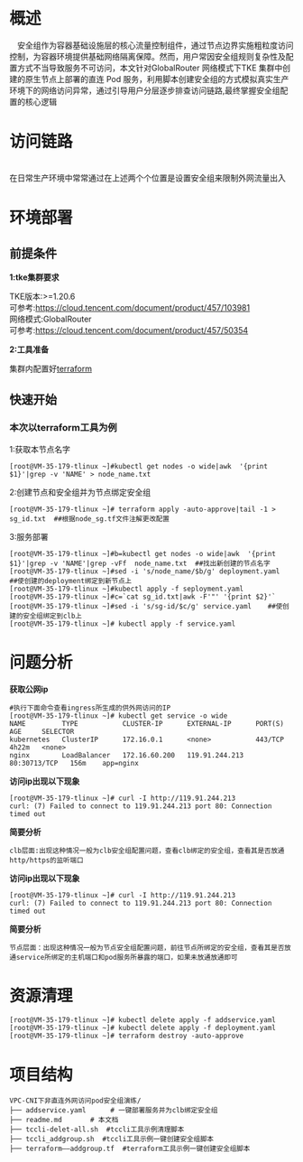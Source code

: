 
# 概述
&emsp;安全组作为容器基础设施层的核心流量控制组件，通过节点边界实施粗粒度访问控制，为容器环境提供基础网络隔离保障。然而，用户常因安全组规则复杂性及配置方式不当导致服务不可访问，本文针对GlobalRouter 网络模式下TKE 集群中创建的原生节点上部署的直连 Pod 服务，利用脚本创建安全组的方式模拟真实生产环境下的网络访问异常，通过引导用户分层逐步排查访问链路,最终掌握安全组配置的核心逻辑


# 访问链路

<br>在日常生产环境中常常通过在上述两个个位置是设置安全组来限制外网流量出入
# 环境部署
## 前提条件
**1:tke集群要求**

TKE版本:>=1.20.6
<br>可参考:https://cloud.tencent.com/document/product/457/103981<br>
网络模式:GlobalRouter<br>
可参考:https://cloud.tencent.com/document/product/457/50354

**2:工具准备**

集群内配置好[terraform](https://developer.hashicorp.com/terraform)
## 快速开始

### 本次以terraform工具为例
1:获取本节点名字
```
[root@VM-35-179-tlinux ~]#kubectl get nodes -o wide|awk  '{print $1}'|grep -v 'NAME' > node_name.txt
```
2:创建节点和安全组并为节点绑定安全组
```
[root@VM-35-179-tlinux ~]# terraform apply -auto-approve|tail -1 > sg_id.txt  ##根据node_sg.tf文件注解更改配置
```
3:服务部署
``` 
[root@VM-35-179-tlinux ~]#b=kubectl get nodes -o wide|awk  '{print $1}'|grep -v 'NAME'|grep -vFf  node_name.txt  ##找出新创建的节点名字
[root@VM-35-179-tlinux ~]#sed -i 's/node_name/$b/g' deployment.yaml    ##使创建的deployment绑定到新节点上
[root@VM-35-179-tlinux ~]#kubectl apply -f seployment.yaml
[root@VM-35-179-tlinux ~]#c=`cat sg_id.txt|awk -F'"' '{print $2}'`    
[root@VM-35-179-tlinux ~]#sed -i 's/sg-id/$c/g' service.yaml    ##使创建的安全组绑定到clb上
[root@VM-35-179-tlinux ~]# kubectl apply -f service.yaml
```

# 问题分析
**获取公网ip**
```
#执行下面命令查看ingress所生成的供外网访问的IP
[root@VM-35-179-tlinux ~]# kubectl get service -o wide
NAME         TYPE           CLUSTER-IP      EXTERNAL-IP      PORT(S)        AGE     SELECTOR
kubernetes   ClusterIP      172.16.0.1      <none>           443/TCP        4h22m   <none>
nginx        LoadBalancer   172.16.60.200   119.91.244.213   80:30713/TCP   156m    app=nginx
```
**访问ip出现以下现象**
```
[root@VM-35-179-tlinux ~]# curl -I http://119.91.244.213
curl: (7) Failed to connect to 119.91.244.213 port 80: Connection timed out
```
**简要分析**
```
clb层面:出现这种情况一般为clb安全组配置问题，查看clb绑定的安全组，查看其是否放通http/https的监听端口
```
**访问ip出现以下现象**
```
[root@VM-35-179-tlinux ~]# curl -I http://119.91.244.213
curl: (7) Failed to connect to 119.91.244.213 port 80: Connection timed out
```
**简要分析**
```
节点层面：出现这种情况一般为节点安全组配置问题，前往节点所绑定的安全组，查看其是否放通service所绑定的主机端口和pod服务所暴露的端口，如果未放通放通即可
```


# 资源清理
```
[root@VM-35-179-tlinux ~]# kubectl delete apply -f addservice.yaml
[root@VM-35-179-tlinux ~]# kubectl delete apply -f deployment.yaml
[root@VM-35-179-tlinux ~]# terraform destroy -auto-approve
```
# 项目结构
```
VPC-CNI下非直连外网访问pod安全组演练/  
├── addservice.yaml      # 一键部署服务并为clb绑定安全组 
├── readme.md       # 本文档
├── tccli-delet-all.sh  #tccli工具示例清理脚本
├── tccli_addgroup.sh  #tccli工具示例一键创建安全组脚本
├── terraform——addgroup.tf  #terraform工具示例一键创建安全组脚本
```
